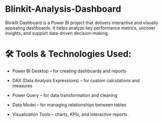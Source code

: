 # Blinkit-Analysis-Dashboard

Blinklit Dashboard is a Power BI project that delivers interactive and visually appealing dashboards. It helps analyze key performance metrics, uncover insights, and support data-driven decision-making.

# 🛠️ Tools & Technologies Used:

- Power BI Desktop – for creating dashboards and reports

- DAX (Data Analysis Expressions) – for custom calculations and measures

- Power Query – for data transformation and cleaning

- Data Model – for managing relationships between tables

- Visualization Tools – charts, KPIs, and interactive reports
